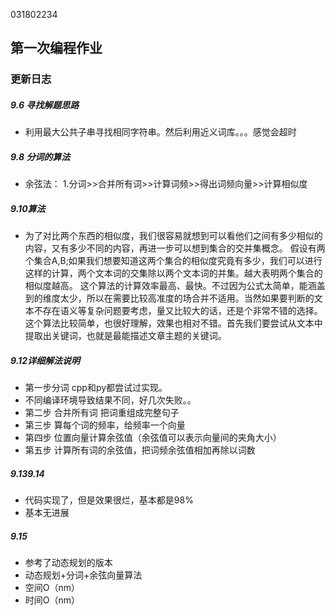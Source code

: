  031802234
## 第一次编程作业

### 更新日志

##### 9.6 寻找解题思路 

+ 利用最大公共子串寻找相同字符串。然后利用近义词库。。。感觉会超时

##### 9.8 分词的算法

+ 余弦法： 1.分词>>合并所有词>>计算词频>>得出词频向量>>计算相似度

##### 9.10算法
+ 为了对比两个东西的相似度，我们很容易就想到可以看他们之间有多少相似的内容，又有多少不同的内容，再进一步可以想到集合的交并集概念。
假设有两个集合A,B;如果我们想要知道这两个集合的相似度究竟有多少，我们可以进行这样的计算，两个文本词的交集除以两个文本词的并集。越大表明两个集合的相似度越高。
这个算法的计算效率最高、最快。不过因为公式太简单，能涵盖到的维度太少，所以在需要比较高准度的场合并不适用。当然如果要判断的文本不存在语义等复杂问题要考虑，量又比较大的话，还是个非常不错的选择。
这个算法比较简单，也很好理解，效果也相对不错。首先我们要尝试从文本中提取出关键词，也就是最能描述文章主题的关键词。
##### 9.12详细解法说明
+ 第一步分词 cpp和py都尝试过实现。
+ 不同编译环境导致结果不同，好几次失败。。
+ 第二步 合并所有词 把词重组成完整句子
+ 第三步 算每个词的频率，给频率一个向量
+ 第四步 位置向量计算余弦值（余弦值可以表示向量间的夹角大小）
+ 第五步 计算所有词的余弦值，把词频余弦值相加再除以词数
##### 9.139.14
+ 代码实现了，但是效果很烂，基本都是98%
+ 基本无进展 
##### 9.15 
+ 参考了动态规划的版本
+ 动态规划+分词+余弦向量算法
+ 空间O（nm）
+ 时间O（nm）
